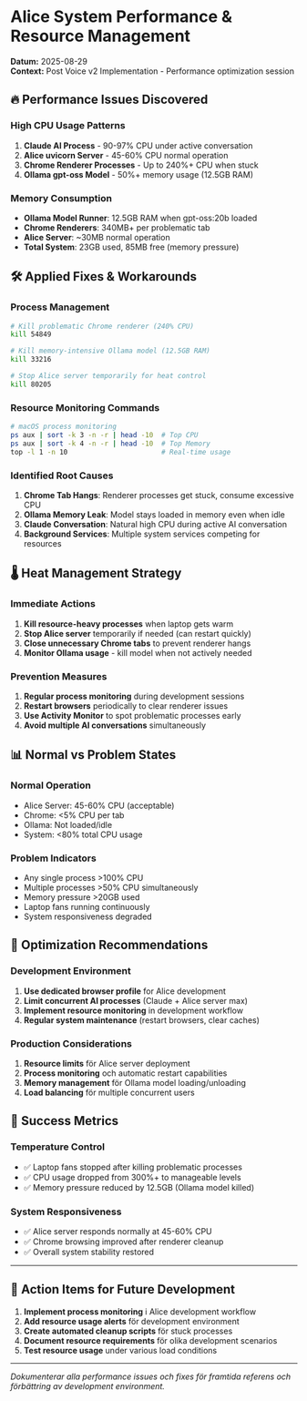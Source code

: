 # Alice System Performance & Resource Management

**Datum:** 2025-08-29  
**Context:** Post Voice v2 Implementation - Performance optimization session

## 🔥 Performance Issues Discovered

### **High CPU Usage Patterns**
1. **Claude AI Process** - 90-97% CPU under active conversation
2. **Alice uvicorn Server** - 45-60% CPU normal operation  
3. **Chrome Renderer Processes** - Up to 240%+ CPU when stuck
4. **Ollama gpt-oss Model** - 50%+ memory usage (12.5GB RAM)

### **Memory Consumption**
- **Ollama Model Runner**: 12.5GB RAM when gpt-oss:20b loaded
- **Chrome Renderers**: 340MB+ per problematic tab
- **Alice Server**: ~30MB normal operation
- **Total System**: 23GB used, 85MB free (memory pressure)

## 🛠️ Applied Fixes & Workarounds

### **Process Management**
```bash
# Kill problematic Chrome renderer (240% CPU)
kill 54849

# Kill memory-intensive Ollama model (12.5GB RAM) 
kill 33216

# Stop Alice server temporarily for heat control
kill 80205
```

### **Resource Monitoring Commands**
```bash
# macOS process monitoring
ps aux | sort -k 3 -n -r | head -10  # Top CPU
ps aux | sort -k 4 -n -r | head -10  # Top Memory
top -l 1 -n 10                       # Real-time usage
```

### **Identified Root Causes**
1. **Chrome Tab Hangs**: Renderer processes get stuck, consume excessive CPU
2. **Ollama Memory Leak**: Model stays loaded in memory even when idle
3. **Claude Conversation**: Natural high CPU during active AI conversation
4. **Background Services**: Multiple system services competing for resources

## 🌡️ Heat Management Strategy

### **Immediate Actions**
1. **Kill resource-heavy processes** when laptop gets warm
2. **Stop Alice server** temporarily if needed (can restart quickly)
3. **Close unnecessary Chrome tabs** to prevent renderer hangs
4. **Monitor Ollama usage** - kill model when not actively needed

### **Prevention Measures**
1. **Regular process monitoring** during development sessions
2. **Restart browsers** periodically to clear renderer issues  
3. **Use Activity Monitor** to spot problematic processes early
4. **Avoid multiple AI conversations** simultaneously

## 📊 Normal vs Problem States

### **Normal Operation**
- Alice Server: 45-60% CPU (acceptable)
- Chrome: <5% CPU per tab
- Ollama: Not loaded/idle
- System: <80% total CPU usage

### **Problem Indicators**
- Any single process >100% CPU  
- Multiple processes >50% CPU simultaneously
- Memory pressure >20GB used
- Laptop fans running continuously
- System responsiveness degraded

## 🚀 Optimization Recommendations

### **Development Environment**
1. **Use dedicated browser profile** for Alice development
2. **Limit concurrent AI processes** (Claude + Alice server max)
3. **Implement resource monitoring** in development workflow
4. **Regular system maintenance** (restart browsers, clear caches)

### **Production Considerations**
1. **Resource limits** för Alice server deployment
2. **Process monitoring** och automatic restart capabilities  
3. **Memory management** för Ollama model loading/unloading
4. **Load balancing** för multiple concurrent users

## 🎯 Success Metrics

### **Temperature Control**
- ✅ Laptop fans stopped after killing problematic processes
- ✅ CPU usage dropped from 300%+ to manageable levels
- ✅ Memory pressure reduced by 12.5GB (Ollama model killed)

### **System Responsiveness**
- ✅ Alice server responds normally at 45-60% CPU
- ✅ Chrome browsing improved after renderer cleanup
- ✅ Overall system stability restored

---

## 📝 Action Items for Future Development

1. **Implement process monitoring** i Alice development workflow
2. **Add resource usage alerts** för development environment
3. **Create automated cleanup scripts** för stuck processes
4. **Document resource requirements** för olika development scenarios
5. **Test resource usage** under various load conditions

---

*Dokumenterar alla performance issues och fixes för framtida referens och förbättring av development environment.*